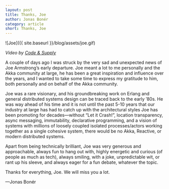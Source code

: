 ```yaml
---
layout: post
title: Thanks, Joe
author: Jonas Bonér
category: article
short: Thanks, Joe
---
```


![Joe]({{ site.baseurl }}/blog/assets/joe.gif)

*Video by [Code & Supply](https://codeandsupply.co)*

A couple of days ago I was struck by the very sad and unexpected news of Joe Armstrong’s early departure. Joe meant a lot to me personally and the Akka community at large, he has been a great inspiration and influence over the years, and I wanted to take some time to express my gratitude to him, both personally and on behalf of the Akka community.

Joe was a rare visionary, and his groundbreaking work on Erlang and general distributed systems design can be traced back to the early ’80s. He was way ahead of his time and it is not until the past 5-10 years that our industry at large has had to catch up with the architectural styles Joe has been promoting for decades—without “Let it Crash!”, location transparency, async messaging, immutability, declarative programming, and a vision of systems with millions of loosely coupled isolated processes/actors working together as a single cohesive system, there would be no Akka, Reactive, or modern distributed systems.

Apart from being technically brilliant, Joe was very generous and approachable, always fun to hang out with, highly energetic and curious (of people as much as tech), always smiling, with a joke, unpredictable wit, or rant up his sleeve, and always eager for a fun debate, whatever the topic.

Thanks for everything, Joe. We will miss you a lot.

—Jonas Bonér
